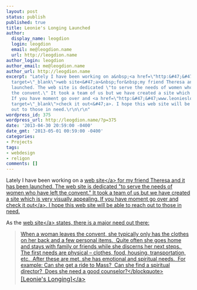 ```yaml
---
layout: post
status: publish
published: true
title: Leonie's Longing Launched
author:
  display_name: leogdion
  login: leogdion
  email: me@leogdion.name
  url: http://leogdion.name
author_login: leogdion
author_email: me@leogdion.name
author_url: http://leogdion.name
excerpt: "Lately I have been working on a&nbsp;<a href=\"http:&#47;&#47;www.leonieslonging.org&#47;\"
  target=\"_blank\">web site<&#47;a>&nbsp;for&nbsp;my friend Theresa and it has been
  launched. The web site is dedicated \"to serve the needs of women who have left
  the convent.\" It took a team of us but we have created a site which is very visually&nbsp;appealing.
  If you have moment go over and <a href=\"http:&#47;&#47;www.leonieslonging.org&#47;\"
  target=\"_blank\">check it out<&#47;a>. I hope this web site will be able to reach
  out to those in need.\r\n\r\n"
wordpress_id: 375
wordpress_url: http://leogdion.name/?p=375
date: '2013-04-30 20:59:00 -0400'
date_gmt: '2013-05-01 00:59:00 -0400'
categories:
- Projects
tags:
- webdesign
- religon
comments: []
---
```

<p>Lately I have been working on a&nbsp;<a href="http:&#47;&#47;www.leonieslonging.org&#47;" target="_blank">web site<&#47;a>&nbsp;for&nbsp;my friend Theresa and it has been launched. The web site is dedicated "to serve the needs of women who have left the convent." It took a team of us but we have created a site which is very visually&nbsp;appealing. If you have moment go over and <a href="http:&#47;&#47;www.leonieslonging.org&#47;" target="_blank">check it out<&#47;a>. I hope this web site will be able to reach out to those in need.</p>
<p><a id="more"></a><a id="more-375"></a></p>
<p>As the <a href="http:&#47;&#47;www.leonieslonging.org&#47;#!&#47;?page_id=9" target="_blank">web site<&#47;a> states, there is a major need out there:</p>
<blockquote><p>When a woman leaves the convent, she typically only has the clothes on her back and a few personal items.&nbsp; Quite often she goes home and stays with family or friends while she discerns her next steps.&nbsp; The first needs are physical &ndash; clothes, food, housing, transportation, etc.&nbsp; After these are met, she has emotional and spiritual needs.&nbsp; For example: Can she get a ride to Mass?&nbsp; Can she find a spiritual director?&nbsp; Does she need a good counselor?<&#47;blockquote><br />
<a style="line-height: 1.714285714; font-size: 1rem;" href="http:&#47;&#47;www.leonieslonging.org&#47;" target="_blank">[Leonie's Longing]<&#47;a></p>
